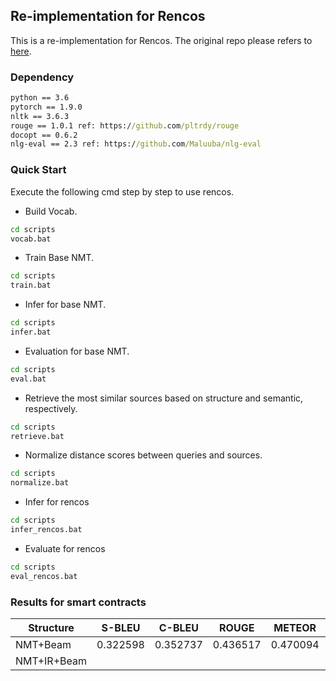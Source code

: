 ## Re-implementation for Rencos
This is a re-implementation for Rencos. The original repo please refers to [here](https://github.com/zhangj111/rencos). 
### Dependency
```cmd
python == 3.6
pytorch == 1.9.0
nltk == 3.6.3
rouge == 1.0.1 ref: https://github.com/pltrdy/rouge
docopt == 0.6.2
nlg-eval == 2.3 ref: https://github.com/Maluuba/nlg-eval
```

### Quick Start  
Execute the following cmd step by step to use rencos.
- Build Vocab.
```cmd
cd scripts
vocab.bat
```
- Train Base NMT.
```cmd
cd scripts
train.bat
```
- Infer for base NMT.
```cmd
cd scripts
infer.bat
```
- Evaluation for base NMT.
```cmd
cd scripts
eval.bat
```
- Retrieve the most similar sources based on structure and semantic, respectively.
```cmd
cd scripts
retrieve.bat
```
- Normalize distance scores between queries and sources.
```cmd
cd scripts
normalize.bat
```
- Infer for rencos
```cmd
cd scripts
infer_rencos.bat
```
- Evaluate for rencos
```cmd
cd scripts
eval_rencos.bat
```

### Results for smart contracts
| Structure | S-BLEU| C-BLEU | ROUGE | METEOR | CIDER |
| ---- | ---- | ---- | ---- | ---- | ---- |
| NMT+Beam | 0.322598 | 0.352737 | 0.436517 | 0.470094 | 3.201473 |
| NMT+IR+Beam | | | | | |



